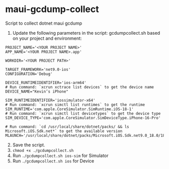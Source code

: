# maui-gcdump-collect
Script to collect dotnet maui gcdump

1. Update the following parameters in the script: gcdumpcollect.sh based on your project and environment:

```
PROJECT_NAME='<YOUR PROJECT NAME>'
APP_NAME='<YOUR PROJECT NAME>.app'

WORKDIR='<YOUR PROJECT PATH>'

TARGET_FRAMEWORK='net9.0-ios'
CONFIGURATION='Debug'

DEVICE_RUNTIMEIDENTIFIER='ios-arm64'
# Run command: `xcrun xctrace list devices` to get the device name
DEVICE_NAME="Kevin’s iPhone"

SIM_RUNTIMEIDENTIFIER='iossimulator-x64'
# Run command: `xcrun simctl list runtimes` to get the runtime
SIM_RUNTIME='com.apple.CoreSimulator.SimRuntime.iOS-18-1'
# Run command: `xcrun simctl list devicetypes` to get the device type
SIM_DEVICE_TYPE='com.apple.CoreSimulator.SimDeviceType.iPhone-16-Pro'

# Run command: `cd /usr/local/share/dotnet/packs/ && ls Microsoft.iOS.Sdk.net*` to get the available version
MLAUNCH='/usr/local/share/dotnet/packs/Microsoft.iOS.Sdk.net9.0_18.0/18.0.9617/tools/bin/mlaunch'
```

2. Save the script.
3. `chmod +x ./gcdumpcollect.sh`
4. Run `./gcdumpcollect.sh ios-sim` for Simulator
5. Run `./gcdumpcollect.sh ios` for Device
